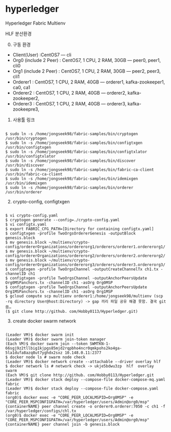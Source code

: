 # hyperledger
Hyperledger Fabric Multienv

HLF 분산환경

0. 구동 환경
- Client(User) :CentOS7 — cli
- Org0 (include 2 Peer) : CentOS7, 1 CPU, 2 RAM, 30GB — peer0, peer1, cli0
- Org1 (include 2 Peer) : CentOS7, 1 CPU, 2 RAM, 30GB — peer2, peer3, cli1
- Orderer1 : CentOS7, 1 CPU, 2 RAM, 40GB — orderer1, kafka-zookeeper1, ca0, ca1 
- Orderer2 : CentOS7, 1 CPU, 2 RAM, 40GB — orderer2, kafka-zookeeper2,
- Orderer3 : CentOS7, 1 CPU, 2 RAM, 40GB — orderer3, kafka-zookeepre3,

1. 사용툴 링크
<pre><code>
$ sudo ln -s /home/jongseek98/fabric-samples/bin/cryptogen /usr/bin/cryptogen
$ sudo ln -s /home/jongseek98/fabric-samples/bin/configtxgen /usr/bin/configtxgen
$ sudo ln -s /home/jongseek98/fabric-samples/bin/configtxlator /usr/bin/configtxlator
$ sudo ln -s /home/jongseek98/fabric-samples/bin/discover /usr/bin/discover
$ sudo ln -s /home/jongseek98/fabric-samples/bin/fabric-ca-client /usr/bin/fabric-ca-client
$ sudo ln -s /home/jongseek98/fabric-samples/bin/idemixgen /usr/bin/idemixgen
$ sudo ln -s /home/jongseek98/fabric-samples/bin/orderer /usr/bin/orderer
</code></pre>


2. crypto-config, configtxgen
<pre><code>
$ vi crypto-config.yaml
$ cryptogen generate --config=./crypto-config.yaml
$ vi configtx.yaml
$ export FABRIC_CFG_PATH=[Directory for containing configtx.yaml]
$ configtxgen -profile TwoOrgsOrdererGenesis -outputBlock genesis.block
$ mv genesis.block ~/multienv/crypto-config/ordererOrganizations/ordererorg1/orderers/orderer1.ordererorg1/
$ mv genesis.block ~/multienv/crypto-config/ordererOrganizations/ordererorg2/orderers/orderer2.ordererorg2/
$ mv genesis.block ~/multienv/crypto-config/ordererOrganizations/ordererorg3/orderers/orderer3.ordererorg3/
$ configtxgen -profile TwoOrgsChannel -outputCreateChannelTx ch1.tx -channelID ch1
$ configtxgen -profile TwoOrgsChannel -outputAnchorPeersUpdate Org0MSPanchors.tx -channelID ch1 -asOrg Org0MSP
$ configtxgen -profile TwoOrgsChannel -outputAnchorPeersUpdate Org1MSPanchors.tx -channelID ch1 -asOrg Org1MSP
$ gcloud compute scp multienv orderer1:/home/jongseek98/multienv (scp -rq directory User@host:Directory) -> gap 끼리 파일 공유 해결 못함. 결국 git 씀…
($ git clone http://github. com/Hobby0113/Hyperledger.git)
</code></pre>

3. create docker swarm network
<pre><code>
(Leader VM)$ docker swarm init
(Leader VM)$ docker swarm join-token manager
(Each VM)$ docker swarm join --token SWMTKN-1-66sgj9z2tllbig1kjpgs85mjd2rqpbho4ncr0qmkpohs2ko4ga-5la1dufa8azq8ut7yghdx2sxz 10.148.0.11:2377
$ docker node ls # swarm node check
(Leader VM)$ docker network create --attachable --driver overlay hlf
$ docker network ls # network check -> ukje5bdwu3zp  hlf  overlay  swarm
(Each VM)$ git clone http://github. com/Hobby0113/Hyperledger.git
(Leader VM)$ docker stack deploy --compose-file docker-compose-mq.yaml fabric
(Leader VM)$ docker stack deploy --compose-file docker-compose.yaml fabric   
(org0)$ docker exec -e "CORE_PEER_LOCALMSPID=Org0MSP" -e "CORE_PEER_MSPCONFIGPATH=/var/hyperledger/users/Admin@org0/msp" {containerNAME} peer channel create -o orderer0.orderer:7050 -c ch1 -f /var/hyperledger/configs/chl.tx
(org0)$ docker exec -e "CORE_PEER_LOCALMSPID=Org0MSP" -e "CORE_PEER_MSPCONFIGPATH=/var/hyperledger/users/Admin@org0/msp" {containerNAME} peer channel join -b genesis.block

</pre></code>




